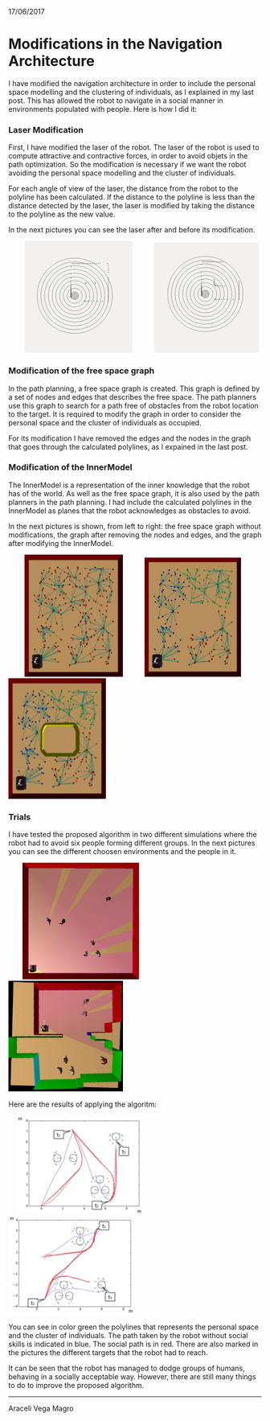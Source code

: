 17/06/2017

# Modifications in the Navigation Architecture
 
I have modified the navigation architecture in order to include the personal space modelling and the clustering of individuals, as I explained in my last post. This has allowed the robot to navigate in a social manner in environments populated with people. Here is how I did it:

### Laser Modification

First, I have modified the laser of the robot. The laser of the robot is used to compute attractive and contractive forces, in order to avoid objets in the path optimization. So the modification is necessary if we want the robot avoiding the personal space modelling and the cluster of individuals.

For each angle of view of the laser, the distance from the robot to the polyline has been calculated. If the distance to the polyline is less than the distance detected by the laser, the laser is modified by taking the distance to the polyline as the new value.

In the next pictures you can see the laser after and before its modification.

&nbsp; &nbsp; &nbsp; &nbsp; ![Laser](pictures/lasersin.png) &nbsp;  &nbsp; &nbsp; &nbsp; &nbsp; ![Modified laser](pictures/lasercon.png) 

### Modification of the free space graph

In the path planning, a free space graph is created. This graph is defined by a set of nodes and edges that describes the free space. The path planners use this graph to search for a path free of obstacles from the robot location to the target. It is required to modify the graph in order to consider the personal space and the cluster of individuals as occupied.

For its modification I have removed the edges and the nodes in the graph that goes through the calculated polylines, as I expained in the last post.

### Modification of the InnerModel

The InnerModel is a representation of the inner knowledge that the robot has of the world. As well as the free space graph, it is also used by the path planners in the path planning. I had include the calculated polylines in the InnerModel as planes that the robot acknowledges as obstacles to avoid.

In the next pictures is shown, from left to right: the free space graph without modifications, the graph after removing the nodes and edges, and the graph after modifying the InnerModel.

&nbsp; &nbsp; &nbsp; &nbsp; ![Free space graph](pictures/grafosin.png) &nbsp; &nbsp; &nbsp; &nbsp; &nbsp; ![Modified graph](pictures/grafomodificado.png) &nbsp; &nbsp; &nbsp; &nbsp; &nbsp; ![Modified InnerModel](pictures/grafopoli.png)

### Trials

I have tested the proposed algorithm in two different simulations where the robot had to avoid six people forming different groups. In the next pictures you can see the different choosen environments and the people in it.

&nbsp; &nbsp; &nbsp; &nbsp;![Simulation A](pictures/humanosensim.png) &nbsp; &nbsp; &nbsp; &nbsp; &nbsp; ![Simulation B](pictures/simulacion_lab.png)

Here are the results of applying the algoritm: 

&nbsp; &nbsp; ![Free space graph](pictures/navigation_a.jpg) &nbsp; &nbsp; &nbsp; &nbsp; &nbsp; ![Modified graph](pictures/navigation_b.jpg)

You can see in color green the polylines that represents the personal space and the cluster of individuals. The path taken by the robot without social skills is indicated in blue. The social path is in red. There are also marked in the pictures the different targets that the robot had to reach.

It can be seen that the robot has managed to dodge groups of humans, behaving in a socially acceptable way. However, there are still many things to do to improve the proposed algorithm.


* * *
Araceli Vega Magro
